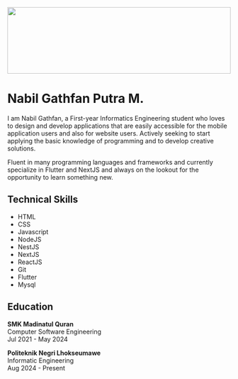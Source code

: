 <p align="center"><img src="https://i.pinimg.com/564x/41/b1/ac/41b1ac322475561edb4ba45ec6b0bfce.jpg" style="width:100%; height:150px; object-fit:contain;"/></p>
<h1>Nabil Gathfan Putra M.</h1>


I am Nabil Gathfan, a First-year Informatics Engineering student who loves to design and develop applications that are easily accessible for the mobile application users and also for website users. Actively seeking to start applying the basic knowledge of programming and to develop creative solutions. 

Fluent in many programming languages and frameworks and currently specialize in Flutter and NextJS and always on the lookout for the opportunity to learn something new.


## Technical Skills
  - HTML
  - CSS
  - Javascript
  - NodeJS
  - NestJS
  - NextJS
  - ReactJS
  - Git
  - Flutter
  - Mysql


## Education
  **SMK Madinatul Quran**
  <br/>
  Computer Software Engineering
  <br/>
  Jul 2021 - May 2024

  **Politeknik Negri Lhokseumawe**
  <br/>
  Informatic Engineering
  <br/>
  Aug 2024 - Present











